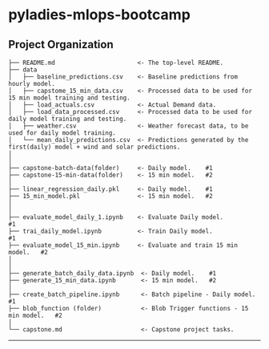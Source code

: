 # pyladies-mlops-bootcamp

Project Organization
------------

    ├── README.md                       <- The top-level README.
    ├── data
    │   ├── baseline_predictions.csv    <- Baseline predictions from hourly model.
    │   ├── capstome_15_min_data.csv    <- Processed data to be used for 15 min model training and testing.
    │   ├── load_actuals.csv            <- Actual Demand data.
    │   ├── load_data_processed.csv     <- Processed data to be used for daily model training and testing.   
    │   ├── weather.csv                 <- Weather forecast data, to be used for daily model training.       
    │   └── mean_daily_predictions.csv  <- Predictions generated by the first(daily) model + wind and solar predictions.  
    │
    │
    ├── capstone-batch-data(folder)     <- Daily model.    #1
    ├── capstone-15-min-data(folder)    <- 15 min model.   #2
    │
    ├── linear_regression_daily.pkl     <- Daily model.    #1
    ├── 15_min_model.pkl                <- 15 min model.   #2
    │
    │
    ├── evaluate_model_daily_1.ipynb    <- Evaluate Daily model.              #1
    ├── trai_daily_model.ipynb          <- Train Daily model.                 #1    
    ├── evaluate_model_15_min.ipynb     <- Evaluate and train 15 min model.   #2
    │
    │
    ├── generate_batch_daily_data.ipynb  <- Daily model.    #1
    ├── generate_15_min_data.ipynb       <- 15 min model.   #2
    │
    ├── create_batch_pipeline.ipynb      <- Batch pipeline - Daily model.            #1
    ├── blob_function (folder)           <- Blob Trigger functions - 15 min model.   #2    
    │
    └── capstone.md                      <- Capstone project tasks.

--------